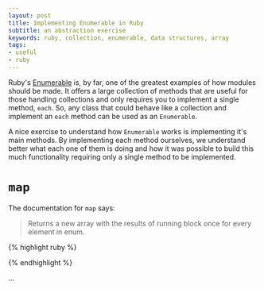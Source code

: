 ```yaml
---
layout: post
title: Implementing Enumerable in Ruby
subtitle: an abstraction exercise
keywords: ruby, collection, enumerable, data structures, array
tags:
- useful
- ruby
---
```


Ruby's [Enumerable](http://ruby-doc.org/core/Enumerable.html) is, by far, one of the greatest examples of how modules should be made. It offers a large collection of methods that are useful for those handling collections and only requires you to implement a single method, `each`. So, any class that could behave like a collection and implement an `each` method can be used as an `Enumerable`.

A nice exercise to understand how `Enumerable` works is implementing it's main methods. By implementing each method ourselves, we understand better what each one of them is doing and how it was possible to build this much functionality requiring only a single method to be implemented.

# `map`

The documentation for `map` says:

> Returns a new array with the results of running block once for every element in enum.

{% highlight ruby %}

{% endhighlight %}






...
